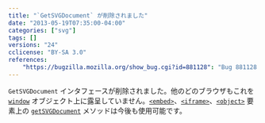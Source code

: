 ```yaml
---
title: "`GetSVGDocument` が削除されました"
date: "2013-05-19T07:35:00-04:00"
categories: ["svg"]
tags: []
versions: "24"
cclicense: "BY-SA 3.0"
references:
    "https://bugzilla.mozilla.org/show_bug.cgi?id=881128": "Bug 881128 – Remove nsIDOMGetSVGDocument"
---
```

`GetSVGDocument` インタフェースが削除されました。他のどのブラウザもこれを [`window`](https://developer.mozilla.org/ja/docs/Web/API/window) オブジェクト上に露呈していません。[`<embed>`](https://developer.mozilla.org/ja/docs/Web/HTML/Element/embed)、[`<iframe>`](https://developer.mozilla.org/ja/docs/Web/HTML/Element/iframe)、[`<object>`](https://developer.mozilla.org/ja/docs/Web/HTML/Element/object) 要素上の [`getSVGDocument`](https://developer.mozilla.org/ja/docs/Web/SVG/Scripting#_.E6.96.87.E6.9B.B8.E9.96.93.E3.81.AE.E3.82.B9.E3.82.AF.E3.83.AA.E3.83.97.E3.83.86.E3.82.A3.E3.83.B3.E3.82.B0_-_.E5.9F.8B.E3.82.81.E8.BE.BC.E3.81.BF_SVG_.E3.81.AE.E5.8F.82.E7.85.A7_) メソッドは今後も使用可能です。
